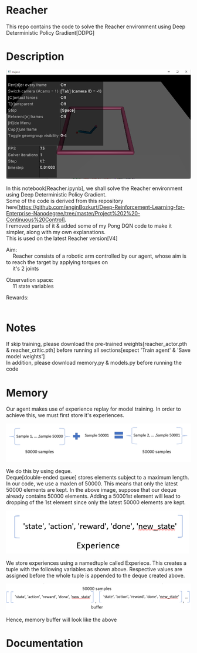 # Reacher
This repo contains the code to solve the Reacher environment using Deep Deterministic Policy Gradient[DDPG]

# Description
![alt text](https://github.com/kwquan/Reacher/blob/main/reacher.png)

In this notebook[Reacher.ipynb], we shall solve the Reacher environment using Deep Deterministic Policy Gradient. \
Some of the code is derived from this repository here[https://github.com/enginBozkurt/Deep-Reinforcement-Learning-for-Enterprise-Nanodegree/tree/master/Project%202%20-Continuous%20Control]. \
I removed parts of it & added some of my Pong DQN code to make it simpler, along with my own explanations. \
This is used on the latest Reacher version[V4]

Aim: \
&emsp; Reacher consists of a robotic arm controlled by our agent, whose aim is to reach the target by applying torques on \
&emsp; it's 2 joints 

Observation space: \
&emsp; 11 state variables

Rewards: \
&emsp;               

# Notes
If skip training, please download the pre-trained weights[reacher_actor.pth & reacher_critic.pth] before running all sections[expect 'Train agent' & 'Save model weights'] \
In addition, please download memory.py & models.py before running the code

# Memory
Our agent makes use of experience replay for model training. In order to achieve this, we must first store it's experiences. 

![alt text](https://github.com/kwquan/Reacher/blob/main/deque.png)

We do this by using deque. \
Deque[double-ended queue] stores elements subject to a maximum length. In our code, we use a maxlen of 50000. This means that only the latest 50000 elements are kept. In the above image, suppose that our deque already contains 50000 elements. Adding a 50001st element will lead to dropping of the 1st element since only the latest 50000 elements are kept. 

![alt text](https://github.com/kwquan/Reacher/blob/main/experience.png)

We store experiences using a namedtuple called Experiece. This creates a tuple with the following variables as shown above. Respective values are assigned before the whole tuple is appended to the deque created above. 

![alt text](https://github.com/kwquan/Reacher/blob/main/buffer.png)

Hence, memory buffer will look like the above

# Documentation
